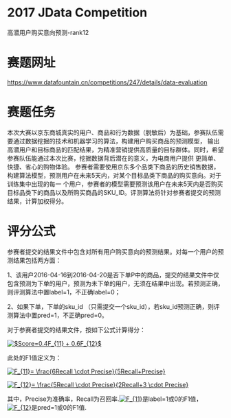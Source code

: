 # 2017 JData Competition
高潜用户购买意向预测-rank12
 
# 赛题网址

https://www.datafountain.cn/competitions/247/details/data-evaluation

# 赛题任务
本次大赛以京东商城真实的用户、商品和行为数据（脱敏后）为基础，参赛队伍需要通过数据挖掘的技术和机器学习的算法，构建用户购买商品的预测模型，
输出高潜用户和目标商品的匹配结果，为精准营销提供高质量的目标群体。同时，希望参赛队伍能通过本次比赛，挖掘数据背后潜在的意义，为电商用户提供
更简单、快捷、省心的购物体验。
参赛者需要使用京东多个品类下商品的历史销售数据，构建算法模型，预测用户在未来5天内，对某个目标品类下商品的购买意向。对于训练集中出现的每一
个用户，参赛者的模型需要预测该用户在未来5天内是否购买目标品类下的商品以及所购买商品的SKU_ID。评测算法将针对参赛者提交的预测结果，计算加权得分。

# 评分公式
参赛者提交的结果文件中包含对所有用户购买意向的预测结果。对每一个用户的预测结果包括两方面：

1、该用户2016-04-16到2016-04-20是否下单P中的商品，提交的结果文件中仅包含预测为下单的用户，预测为未下单的用户，无须在结果中出现。若预测正确，则评测算法中置label=1，不正确label=0；

2、如果下单，下单的sku_id （只需提交一个sku_id），若sku_id预测正确，则评测算法中置pred=1，不正确pred=0。

对于参赛者提交的结果文件，按如下公式计算得分：

<a href="https://www.codecogs.com/eqnedit.php?latex=$Score=0.4F_{11}&space;&plus;&space;0.6F_{12}$" target="_blank"><img src="https://latex.codecogs.com/gif.latex?$Score=0.4F_{11}&space;&plus;&space;0.6F_{12}$" title="$Score=0.4F_{11} + 0.6F_{12}$" /></a>

此处的F1值定义为：

<a href="https://www.codecogs.com/eqnedit.php?latex=F_{11}=&space;\frac{6Recall&space;\cdot&space;Precise}{5Recall&plus;Precise}" target="_blank"><img src="https://latex.codecogs.com/gif.latex?F_{11}=&space;\frac{6Recall&space;\cdot&space;Precise}{5Recall&plus;Precise}" title="F_{11}= \frac{6Recall \cdot Precise}{5Recall+Precise}" /></a>

<a href="https://www.codecogs.com/eqnedit.php?latex=F_{12}=&space;\frac{5Recall&space;\cdot&space;Precise}{2Recall&plus;3&space;\cdot&space;Precise}" target="_blank"><img src="https://latex.codecogs.com/gif.latex?F_{12}=&space;\frac{5Recall&space;\cdot&space;Precise}{2Recall&plus;3&space;\cdot&space;Precise}" title="F_{12}= \frac{5Recall \cdot Precise}{2Recall+3 \cdot Precise}" /></a>

其中，Precise为准确率，Recall为召回率.<a href="https://www.codecogs.com/eqnedit.php?latex=F_{11}" target="_blank"><img src="https://latex.codecogs.com/gif.latex?F_{11}" title="F_{11}" /></a>是label=1或0的F1值，<a href="https://www.codecogs.com/eqnedit.php?latex=F_{12}" target="_blank"><img src="https://latex.codecogs.com/gif.latex?F_{12}" title="F_{12}" /></a>是pred=1或0的F1值.
